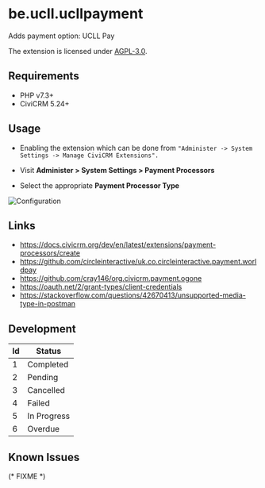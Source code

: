 # be.ucll.ucllpayment

Adds payment option: UCLL Pay

The extension is licensed under [AGPL-3.0](LICENSE.txt).

## Requirements

* PHP v7.3+
* CiviCRM 5.24+

## Usage

- Enabling the extension which can be done from
```"Administer -> System Settings -> Manage CiviCRM Extensions".```

- Visit **Administer > System Settings > Payment Processors**
- Select the appropriate **Payment Processor Type**

![Configuration](images/edit_payment_processor.png)

## Links

- https://docs.civicrm.org/dev/en/latest/extensions/payment-processors/create
- https://github.com/circleinteractive/uk.co.circleinteractive.payment.worldpay
- https://github.com/cray146/org.civicrm.payment.ogone
- https://oauth.net/2/grant-types/client-credentials
- https://stackoverflow.com/questions/42670413/unsupported-media-type-in-postman

## Development

| Id | Status      |
|----|-------------|
| 1  | Completed   |
| 2  | Pending     |
| 3  | Cancelled   |
| 4  | Failed      |
| 5  | In Progress |
| 6  | Overdue     |

## Known Issues

(* FIXME *)


